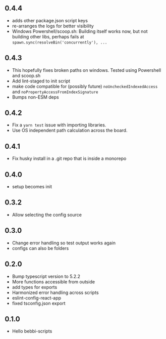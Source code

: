 ## 0.4.4

- adds other package.json script keys
- re-arranges the logs for better visibility
- Windows Powershell/scoop.sh: Building itself works now, but not building other libs,
  perhaps fails at `spawn.sync(resolveBin('concurrently'), ...` 

## 0.4.3

- This hopefully fixes broken paths on windows.
  Tested using Powershell and scoop.sh
- Add lint-staged to init script
- make code compatible for (possibly future) `noUncheckedIndexedAccess`
  and `noPropertyAccessFromIndexSignature`
- Bumps non-ESM deps

## 0.4.2

- Fix a `yarn test` issue with importing libraries.
- Use OS independent path calculation across the board.

## 0.4.1

- Fix husky install in a .git repo that is inside a monorepo

## 0.4.0

- setup becomes init

## 0.3.2

- Allow selecting the config source

## 0.3.0

- Change error handling so test output works again
- configs can also be folders

## 0.2.0

- Bump typescript version to 5.2.2
- More functions accessible from outside
- add types for exports
- Harmonized error handling across scripts
- eslint-config-react-app
- fixed tsconfig.json export

## 0.1.0

- Hello bebbi-scripts
